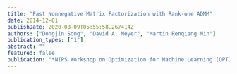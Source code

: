 ```yaml
---
title: "Fast Nonnegative Matrix Factorization with Rank-one ADMM"
date: 2014-12-01
publishDate: 2020-08-09T05:55:58.267414Z
authors: ["Dongjin Song", "David A. Meyer", "Martin Renqiang Min"]
publication_types: ["1"]
abstract: ""
featured: false
publication: "*NIPS Workshop on Optimization for Machine Learning (OPT)*"
---
```


